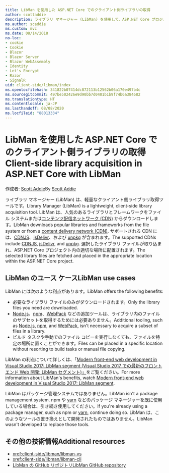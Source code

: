 ```yaml
---
title: LibMan を使用した ASP.NET Core でのクライアント側ライブラリの取得
author: scottaddie
description: ライブラリ マネージャー (LibMan) を使用して、ASP.NET Core プロジェクトにクライアント側ライブラリの資産をインストールする方法について説明します。
ms.author: scaddie
ms.custom: mvc
ms.date: 08/14/2018
no-loc:
- cookie
- Cookie
- Blazor
- Blazor Server
- Blazor WebAssembly
- Identity
- Let's Encrypt
- Razor
- SignalR
uid: client-side/libman/index
ms.openlocfilehash: 341822b07414dc872113b12562b06a170e497b4c
ms.sourcegitcommit: 497be502426e9d90bb7d0401b1b9f74b6a384682
ms.translationtype: HT
ms.contentlocale: ja-JP
ms.lasthandoff: 08/08/2020
ms.locfileid: "88013334"
---
```

# <a name="client-side-library-acquisition-in-aspnet-core-with-libman"></a><span data-ttu-id="cf8ba-103">LibMan を使用した ASP.NET Core でのクライアント側ライブラリの取得</span><span class="sxs-lookup"><span data-stu-id="cf8ba-103">Client-side library acquisition in ASP.NET Core with LibMan</span></span>

<span data-ttu-id="cf8ba-104">作成者: [Scott Addie](https://twitter.com/Scott_Addie)</span><span class="sxs-lookup"><span data-stu-id="cf8ba-104">By [Scott Addie](https://twitter.com/Scott_Addie)</span></span>

<span data-ttu-id="cf8ba-105">ライブラリ マネージャー (LibMan) は、軽量なクライアント側ライブラリ取得ツールです。</span><span class="sxs-lookup"><span data-stu-id="cf8ba-105">Library Manager (LibMan) is a lightweight, client-side library acquisition tool.</span></span> <span data-ttu-id="cf8ba-106">LibMan は、人気のあるライブラリとフレームワークをファイル システムまたは[コンテンツ配信ネットワーク (CDN)](https://wikipedia.org/wiki/Content_delivery_network) からダウンロードします。</span><span class="sxs-lookup"><span data-stu-id="cf8ba-106">LibMan downloads popular libraries and frameworks from the file system or from a [content delivery network (CDN)](https://wikipedia.org/wiki/Content_delivery_network).</span></span> <span data-ttu-id="cf8ba-107">サポートされる CDN には、[CDNJS](https://cdnjs.com/)、[jsDelivr](https://www.jsdelivr.com/)、および [unpkg](https://unpkg.com/#/) が含まれます。</span><span class="sxs-lookup"><span data-stu-id="cf8ba-107">The supported CDNs include [CDNJS](https://cdnjs.com/), [jsDelivr](https://www.jsdelivr.com/), and [unpkg](https://unpkg.com/#/).</span></span> <span data-ttu-id="cf8ba-108">選択したライブラリ ファイルが取り込まれ、ASP.NET Core プロジェクト内の適切な場所に配置されます。</span><span class="sxs-lookup"><span data-stu-id="cf8ba-108">The selected library files are fetched and placed in the appropriate location within the ASP.NET Core project.</span></span>

## <a name="libman-use-cases"></a><span data-ttu-id="cf8ba-109">LibMan のユース ケース</span><span class="sxs-lookup"><span data-stu-id="cf8ba-109">LibMan use cases</span></span>

<span data-ttu-id="cf8ba-110">LibMan には次のような利点があります。</span><span class="sxs-lookup"><span data-stu-id="cf8ba-110">LibMan offers the following benefits:</span></span>

* <span data-ttu-id="cf8ba-111">必要なライブラリ ファイルのみがダウンロードされます。</span><span class="sxs-lookup"><span data-stu-id="cf8ba-111">Only the library files you need are downloaded.</span></span>
* <span data-ttu-id="cf8ba-112">[Node.js](https://nodejs.org)、[npm](https://www.npmjs.com)、[WebPack](https://webpack.js.org) などの追加ツールは、ライブラリ内のファイルのサブセットを取得するためには必要ありません。</span><span class="sxs-lookup"><span data-stu-id="cf8ba-112">Additional tooling, such as [Node.js](https://nodejs.org), [npm](https://www.npmjs.com), and [WebPack](https://webpack.js.org), isn't necessary to acquire a subset of files in a library.</span></span>
* <span data-ttu-id="cf8ba-113">ビルド タスクや手動でのファイル コピーを実行しなくても、ファイルを特定の場所に置くことができます。</span><span class="sxs-lookup"><span data-stu-id="cf8ba-113">Files can be placed in a specific location without resorting to build tasks or manual file copying.</span></span>

<span data-ttu-id="cf8ba-114">LibMan の利点について詳しくは、「[Modern front-end web development in Visual Studio 2017: LibMan segment (Visual Studio 2017 での最新のフロントエンド Web 開発: LibMan セグメント)」](https://channel9.msdn.com/Events/Build/2017/B8073#time=43m34s)をご覧ください。</span><span class="sxs-lookup"><span data-stu-id="cf8ba-114">For more information about LibMan's benefits, watch [Modern front-end web development in Visual Studio 2017: LibMan segment](https://channel9.msdn.com/Events/Build/2017/B8073#time=43m34s).</span></span>

<span data-ttu-id="cf8ba-115">LibMan はパッケージ管理システムではありません。</span><span class="sxs-lookup"><span data-stu-id="cf8ba-115">LibMan isn't a package management system.</span></span> <span data-ttu-id="cf8ba-116">npm や [yarn](https://yarnpkg.com) などのパッケージ マネージャーを既に使用している場合は、引き続き使用してください。</span><span class="sxs-lookup"><span data-stu-id="cf8ba-116">If you're already using a package manager, such as npm or [yarn](https://yarnpkg.com), continue doing so.</span></span> <span data-ttu-id="cf8ba-117">LibMan は、このようなツールの置き換えとして開発されたものではありません。</span><span class="sxs-lookup"><span data-stu-id="cf8ba-117">LibMan wasn't developed to replace those tools.</span></span>

## <a name="additional-resources"></a><span data-ttu-id="cf8ba-118">その他の技術情報</span><span class="sxs-lookup"><span data-stu-id="cf8ba-118">Additional resources</span></span>

* <xref:client-side/libman/libman-vs>
* <xref:client-side/libman/libman-cli>
* [<span data-ttu-id="cf8ba-119">LibMan の GitHub リポジトリ</span><span class="sxs-lookup"><span data-stu-id="cf8ba-119">LibMan GitHub repository</span></span>](https://github.com/aspnet/LibraryManager)
